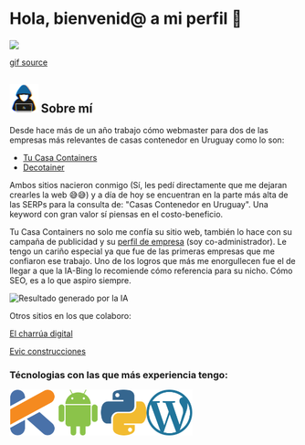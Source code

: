 # Hola, bienvenid@ a mi perfil 👋
<img align="center" height="250" src="https://images-wixmp-ed30a86b8c4ca887773594c2.wixmp.com/f/4cbddb5d-7a54-47ba-882b-145fa91744a5/d8jjan8-4b0ca77b-1398-4eb0-a599-0df04bc47d3e.gif?token=eyJ0eXAiOiJKV1QiLCJhbGciOiJIUzI1NiJ9.eyJzdWIiOiJ1cm46YXBwOjdlMGQxODg5ODIyNjQzNzNhNWYwZDQxNWVhMGQyNmUwIiwiaXNzIjoidXJuOmFwcDo3ZTBkMTg4OTgyMjY0MzczYTVmMGQ0MTVlYTBkMjZlMCIsIm9iaiI6W1t7InBhdGgiOiJcL2ZcLzRjYmRkYjVkLTdhNTQtNDdiYS04ODJiLTE0NWZhOTE3NDRhNVwvZDhqamFuOC00YjBjYTc3Yi0xMzk4LTRlYjAtYTU5OS0wZGYwNGJjNDdkM2UuZ2lmIn1dXSwiYXVkIjpbInVybjpzZXJ2aWNlOmZpbGUuZG93bmxvYWQiXX0.HkqtaMAiwreNjKXMbN3Hl0bewN1GE81ZO7B61bMKIWI"/>


[gif source](https://www.deviantart.com/pyrogoth/art/Big-Hero-6-516542372)

## <picture><img src = "https://github.com/0xAbdulKhalid/0xAbdulKhalid/raw/main/assets/mdImages/about_me.gif" width = 50px></picture> **Sobre mí**

Desde hace más de un año trabajo cómo webmaster para dos de las empresas más relevantes de casas contenedor en Uruguay como lo son: 

- [Tu Casa Containers](https://tucasacontainer.com/) 
- [Decotainer](https://decotainer.uy/)

Ambos sitios nacieron conmigo (Sí, les pedí directamente que me dejaran crearles la web 😅😅) y a día de hoy se encuentran en la parte más alta de las SERPs para la consulta de: "Casas Contenedor en Uruguay". Una keyword con gran valor sí piensas en el costo-beneficio.

Tu Casa Containers no solo me confía su sitio web, también lo hace con su campaña de publicidad y su [perfil de empresa](https://maps.app.goo.gl/Wt4MEvh9qRRktmdw5) (soy co-administrador). Le tengo un cariño especial ya que fue de las primeras empresas que me confiaron ese trabajo. Uno de los logros que más me enorgullecen fue el de llegar a que la IA-Bing lo recomiende cómo referencia para su nicho. Cómo SEO, es a lo que aspiro siempre.

![Resultado generado por la IA](https://i.ibb.co/LPBgKs0/tucasacontainerbing.png)


Otros sitios en los que colaboro:

[El charrúa digital](https://elcharruadigital.uy/) 

[Evic construcciones](https://evicconstrucciones.uy/)


### Técnologias con las que más experiencia tengo:
<img align="left" height="80px" src="/assets/Logo_kotlin.png">
<img align="left" height="80px" src="/assets/Logo_android.png">
<img align="left" height="80px" src="/assets/Logo_python.png">
<img align="left" height="80px" src="/assets/logo_wordpress.png">

 



